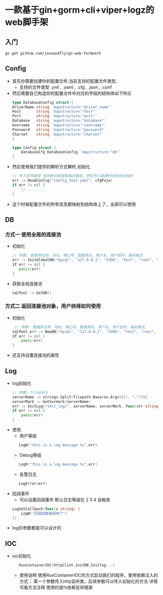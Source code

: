 # 一款基于gin+gorm+cli+viper+logz的web脚手架


## 入门
```bash
go get github.com/javaandfly/go-web-formwork
```
## Config
- 首先你需要创建你的配置文件,当前支持的配置文件类型,
    - 支持的文件类型 .yml , .yaml , .cfg , .json , .conf
- 然后需要自己构造你的配置文件中对应的字段的结构体如下所示
    ```go
    type DatabaseConfig struct {
	DriverName string `mapstructure:"driver_name"`
	Host       string `mapstructure:"host"`
	Port       string `mapstructure:"port"`
	Database   string `mapstructure:"database"`
	Username   string `mapstructure:"username"`
	Password   string `mapstructure:"password"`
	Charset    string `mapstructure:"charset"`
    }

    type Config struct {
	    DatabaseCfg DatabaseConfig `mapstructure:"db"`
    }
    ```
- 然后使用我们提供的解析方式解析,初始化
    ```go
    // 传入文件路径 支持绝对路径和相对路径，然后传入新建的结构体的指针
    err := ReadConfig("config_test.yaml", cfgPojo)
	if err != nil {
        //.........
	}
    ```
- 这个时候配置文件的所有信息都映射到结构体上了，全部可以使用


## DB
### 方式一 使用全局的连接池
- 初始化
     ```go
     // 参数: 数据库名称，地址，端口号，数据库名，用户名，用户密码，编码格式
    err := InitGlobalDB("mysql", "127.0.0.1", "3306", "test", "root", "123456", "utf8")
	if err != nil {
		panic(err)
	}
     ```
- 获取全局连接池
    ```go
    sqlPool := GetDB()
    ```
### 方式二 返回连接池对象，用户抉择如何使用
- 初始化 
    ```go
     // 参数: 数据库名称，地址，端口号，数据库名，用户名，用户密码，编码格式
    sqlPool,err := NewDB("mysql", "127.0.0.1", "3306", "test", "root", "123456", "utf8")
	if err != nil {
		panic(err)
	}
    ```
- 还支持设置连接池的属性

## Log

- log初始化 
    ```go
    // 参数: filepath 
    serverName := strings.Split(filepath.Base(os.Args[0]), ".")[0]
	serverMark := GetSvrmark(serverName)
    err := InitLog("test_log/", serverName, serverMark, func(str string) {})
	if err != nil {
		panic(err)
	}
    ```
- 使用
    - 用户等级
     ```go
        LogW("this is a log message %v",err)
     ```
    - Debug等级
     ```go
        LogD("this is a log message %v",err)
     ```   
    - 告警日志
     ```go
        LogError(err)
     ``` 
- 回调事件
    - 可以设置回调事件 默认日志等级在 2 3 4 会触发
    ```go
    LogSetCallback(func(s string) {
		LogW("回调函数被调用了")
	})
    ```
- log的参数都是可以设计的

## IOC

- ioc初始化 
    ```go
       RunContainerIOC(httpClint,InitDB,Initlog...)
     ``` 
     - 使用说明
        使用RunContainerIOC的方式启动我们的程序，使用依赖注入的方式；
        第一个参数传入http监听类，后续参数可以传入初始化的方法
        详情可看方法注释 使用的是fx依赖反转框架

